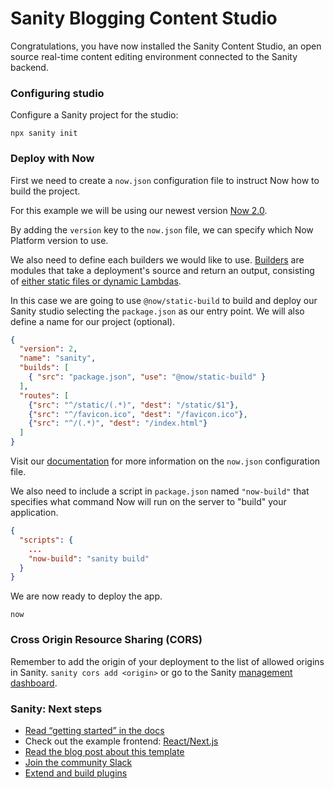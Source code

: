 # Sanity Blogging Content Studio

Congratulations, you have now installed the Sanity Content Studio, an open source real-time content editing environment connected to the Sanity backend.

### Configuring studio

Configure a Sanity project for the studio:
```
npx sanity init
```

### Deploy with Now

First we need to create a `now.json` configuration file to instruct Now how to build the project.

For this example we will be using our newest version [Now 2.0](https://zeit.co/now).

By adding the `version` key to the `now.json` file, we can specify which Now Platform version to use.

We also need to define each builders we would like to use. [Builders](https://zeit.co/docs/v2/deployments/builders/overview/) are modules that take a deployment's source and return an output, consisting of [either static files or dynamic Lambdas](https://zeit.co/docs/v2/deployments/builds/#sources-and-outputs).

In this case we are going to use `@now/static-build` to build and deploy our Sanity studio selecting the `package.json` as our entry point. We will also define a name for our project (optional).

```json
{
  "version": 2,
  "name": "sanity",
  "builds": [
    { "src": "package.json", "use": "@now/static-build" }
  ],
  "routes": [
    {"src": "^/static/(.*)", "dest": "/static/$1"},
    {"src": "^/favicon.ico", "dest": "/favicon.ico"},
    {"src": "^/(.*)", "dest": "/index.html"}
  ]
}
```

Visit our [documentation](https://zeit.co/docs/v2/deployments/configuration) for more information on the `now.json` configuration file.

We also need to include a script in `package.json` named `"now-build"` that specifies what command Now will run on the server to "build" your application.

```json
{
  "scripts": {
    ...
    "now-build": "sanity build"
  }
}
```

We are now ready to deploy the app.

```
now
```

### Cross Origin Resource Sharing (CORS)

Remember to add the origin of your deployment to the list of allowed origins in Sanity. `sanity cors add <origin>` or go to the Sanity [management dashboard](https://manage.sanity.io/).

### Sanity: Next steps

- [Read “getting started” in the docs](https://www.sanity.io/docs/introduction/getting-started?utm_source=readme)
- Check out the example frontend: [React/Next.js](https://github.com/sanity-io/tutorial-sanity-blog-react-next)
- [Read the blog post about this template](https://www.sanity.io/blog/build-your-own-blog-with-sanity-and-next-js?utm_source=readme)
- [Join the community Slack](https://slack.sanity.io/?utm_source=readme)
- [Extend and build plugins](https://www.sanity.io/docs/content-studio/extending?utm_source=readme)


